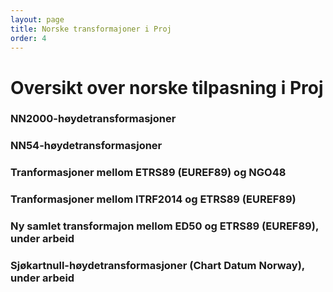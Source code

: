 ```yaml
---
layout: page
title: Norske transformajoner i Proj
order: 4
---
```


# Oversikt over norske tilpasning i Proj

### NN2000-høydetransformasjoner


### NN54-høydetransformasjoner


### Tranformasjoner mellom ETRS89 (EUREF89) og NGO48


### Tranformasjoner mellom ITRF2014 og ETRS89 (EUREF89)


### Ny samlet transformajon mellom ED50 og ETRS89 (EUREF89), under arbeid


### Sjøkartnull-høydetransformasjoner (Chart Datum Norway), under arbeid

